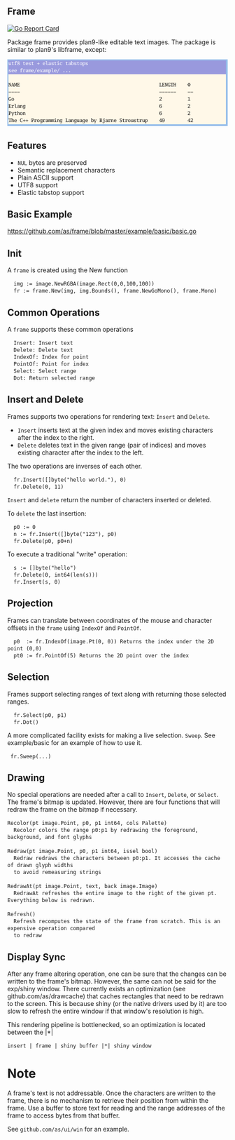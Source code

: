 ## Frame 
[![Go Report Card](https://goreportcard.com/badge/github.com/as/frame)](https://goreportcard.com/report/github.com/as/frame)

Package frame provides plan9-like editable text images. The package is similar to plan9's libframe, except:

![paint](elastic.png)

## Features

- `NUL` bytes are preserved
- Semantic replacement characters
- Plain ASCII support
- UTF8 support 
- Elastic tabstop support


## Basic Example

https://github.com/as/frame/blob/master/example/basic/basic.go

## Init

A `frame` is created using the New function

```
  img := image.NewRGBA(image.Rect(0,0,100,100))
  fr := frame.New(img, img.Bounds(), frame.NewGoMono(), frame.Mono)
```

## Common Operations

A `frame` supports these common operations

```
  Insert: Insert text
  Delete: Delete text
  IndexOf: Index for point
  PointOf: Point for index
  Select: Select range
  Dot: Return selected range
```

## Insert and Delete

Frames supports two operations for rendering text: `Insert` and `Delete`. 
- `Insert` inserts text at the given index and moves existing characters after the index to the right. 
- `Delete` deletes text in the given range (pair of indices) and moves existing character after the index to the left.

The two operations are inverses of each other.

```
  fr.Insert([]byte("hello world."), 0)
  fr.Delete(0, 11)
```

`Insert` and `delete` return the number of characters inserted or deleted.

To `delete` the last insertion:
```
  p0 := 0
  n := fr.Insert([]byte("123"), p0)
  fr.Delete(p0, p0+n)
```
To execute a traditional "write" operation:

```
  s := []byte("hello")
  fr.Delete(0, int64(len(s)))
  fr.Insert(s, 0)
```

## Projection

Frames can translate between coordinates of the mouse and character offsets in the `frame` using `IndexOf` and `PointOf`.

```
  p0  := fr.IndexOf(image.Pt(0, 0)) Returns the index under the 2D point (0,0)
  pt0 := fr.PointOf(5) Returns the 2D point over the index
```

## Selection

Frames support selecting ranges of text along with returning those selected ranges.

```
  fr.Select(p0, p1)
  fr.Dot()
```

A more complicated facility exists for making a live selection. `Sweep`. See example/basic for an example of
how to use it.

```
 fr.Sweep(...)
```

## Drawing

No special operations are needed after a call to `Insert`, `Delete`, or `Select`. The frame's bitmap
is updated. However, there are four functions that will redraw the frame on the bitmap if necessary.

```
Recolor(pt image.Point, p0, p1 int64, cols Palette)
  Recolor colors the range p0:p1 by redrawing the foreground, background, and font glyphs

Redraw(pt image.Point, p0, p1 int64, issel bool)
  Redraw redraws the characters between p0:p1. It accesses the cache of drawn glyph widths
  to avoid remeasuring strings

RedrawAt(pt image.Point, text, back image.Image)
  RedrawAt refreshes the entire image to the right of the given pt. Everything below is redrawn.

Refresh()
  Refresh recomputes the state of the frame from scratch. This is an expensive operation compared
  to redraw
```

## Display Sync

After any frame altering operation, one can be sure that the changes can be written to
the frame's bitmap. However, the same can not be said for the exp/shiny window. There currently
exists an optimization (see github.com/as/drawcache) that caches rectangles that need to be
redrawn to the screen. This is because shiny (or the native drivers used by it) are too slow to
refresh the entire window if that window's resolution is high.

This rendering pipeline is bottlenecked, so an optimization is located between the |*|

```
insert | frame | shiny buffer |*| shiny window
```

# Note

A frame's text is not addressable. Once the characters are written to the frame, there is no
mechanism to retrieve their position from within the frame. Use a buffer to store text for reading
and the range addresses of the frame to access bytes from that buffer.

See `github.com/as/ui/win` for an example.

